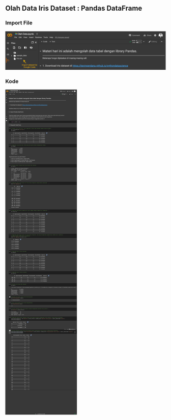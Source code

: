 ## Olah Data Iris Dataset : Pandas DataFrame

### Import File
<img src="/pythondatascience/images/olahdatairis1.png?raw=true"/>

### Kode
<img src="/pythondatascience/images/olahdatairis2.png?raw=true"/>
